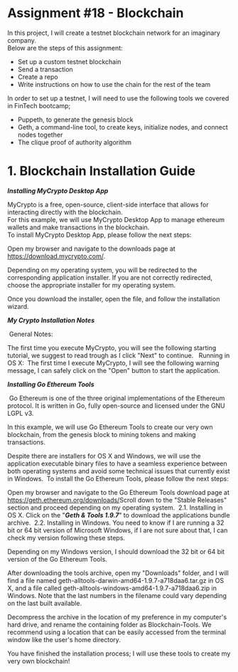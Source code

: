 # Assignment #18 - Blockchain  <br /> 

In this project, I will create a testnet blockchain network for an imaginary company. <br />
Below are the steps of this assignment:
- Set up a custom testnet blockchain
- Send a transaction
- Create a repo
- Write instructions on how to use the chain for the rest of the team

In order to set up a testnet, I will need to use the following tools we covered in FinTech bootcamp;
- Puppeth, to generate the genesis block
- Geth, a command-line tool, to create keys, initialize nodes, and connect nodes together
- The clique proof of authority algorithm

# 1. Blockchain Installation Guide <br />
***Installing MyCrypto Desktop App***

MyCrypto is a free, open-source, client-side interface that allows for interacting directly with the blockchain. <br />
For this example, we will use MyCrypto Desktop App to manage ethereum wallets and make transactions in the blockchain. <br />
To install MyCrypto Desktop App, please follow the next steps:

Open my browser and navigate to the downloads page at https://download.mycrypto.com/.

Depending on my operating system, you will be redirected to the corresponding application installer. If you are not correctly redirected, choose the appropriate installer for my operating system.

Once you download the installer, open the file, and follow the installation wizard.

***My Crypto Installation Notes***

​ General Notes: ​

The first time you execute MyCrypto, you will see the following starting tutorial, we suggest to read trough as I click "Next" to continue. ​ ​ Running in OS X: ​
The first time I execute MyCrypto, I will see the following warning message, I can safely click on the "Open" button to start the application. ​ ​

***Installing Go Ethereum Tools***

​ Go Ethereum is one of the three original implementations of the Ethereum protocol. It is written in Go, fully open-source and licensed under the GNU LGPL v3. ​

In this example, we will use Go Ethereum Tools to create our very own blockchain, from the genesis block to mining tokens and making transactions. ​

Despite there are installers for OS X and Windows, we will use the application executable binary files to have a seamless experience between both operating systems and avoid some technical issues that currently exist in Windows. ​ To install the Go Ethereum Tools, please follow the next steps: ​

Open my browser and navigate to the Go Ethereum Tools download page at https://geth.ethereum.org/downloads/ ​
Scroll down to the "Stable Releases" section and proceed depending on my operating system. ​ 2.1. Installing in OS X. Click on the "***Geth & Tools 1.9.7***" to download the applications bundle archive. ​ 2.2. Installing in Windows.
You need to know if I are running a 32 bit or 64 bit version of Microsoft Windows, if I are not sure about that, I can check my version following these steps.

Depending on my Windows version, I should download the 32 bit or 64 bit version of the Go Ethereum Tools. ​

After downloading the tools archive, open my "Downloads" folder, and I will find a file named geth-alltools-darwin-amd64-1.9.7-a718daa6.tar.gz in OS X, and a file called geth-alltools-windows-amd64-1.9.7-a718daa6.zip in Windows. Note that the last numbers in the filename could vary depending on the last built available.​

Decompress the archive in the location of my preference in my computer's hard drive, and rename the containing folder as Blockchain-Tools. We recommend using a location that can be easily accessed from the terminal window like the user's home directory.

You have finished the installation process; I will use these tools to create my very own blockchain! ​
